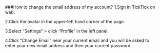 ###How to change the email address of my account?
1.Sign in TickTick on web.

2.Click the avatar in the upper-left hand corner of the page.

3.Select “Settings” > click “Profile” in the left panel.

4.Click “Change Email” near your current email and you will be asked to enter your new email address and then your current password.
